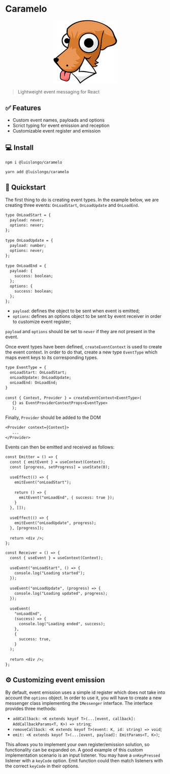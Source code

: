 # Caramelo

<P align="center">
  <img src="caramelo.png" alt="Exemplo imagem" width="200">
</p>

> Lightweight event messaging for React

## ✅ Features

- Custom event names, payloads and options
- Scrict typing for event emission and reception
- Customizable event register and emission

## 💻 Install

```
npm i @luislongo/caramelo
```

```
yarn add @luislongo/caramelo
```

## 🚀 Quickstart

The first thing to do is creating event types. In the example below, we are creating three events: `OnLoadStart`, `OnLoadUpdate` and `OnLoadEnd`.

```
type OnLoadStart = {
  payload: never;
  options: never;
};

type OnLoadUpdate = {
  payload: number;
  options: never;
};

type OnLoadEnd = {
  payload: {
    success: boolean;
  };
  options: {
    success: boolean;
  };
};
```

- `payload`: defines the object to be sent when event is emitted;
- `options`: defines an options object to be sent by event receiver in order to customize event register;

`payload` and `options` should be set to `never` if they are not present in the event.

Once event types have been defined, `createEventContext` is used to create the event context. In order to do that, create a new type `EventType` which maps event keys to its corresponding types.

```
type EventType = {
  onLoadStart: OnLoadStart;
  onLoadUpdate: OnLoadUpdate;
  onLoadEnd: OnLoadEnd;
}

const { Context, Provider } = createEventContext<EventType>(
   {} as EventProviderContextProps<EventType>
   );

```

Finally, `Provider` should be added to the DOM

```
<Provider context={Context}>
   ...
</Provider>
```

Events can then be emitted and received as follows:

```
const Emitter = () => {
  const { emitEvent } = useContext(Context);
  const [progress, setProgress] = useState(0);

  useEffect(() => {
    emitEvent("onLoadStart");

    return () => {
      emitEvent("onLoadEnd", { success: true });
    }
  }, []);

  useEffect(() => {
    emitEvent("onLoadUpdate", progress);
  }, [progress]);

  return <div />;
};
```

```
const Receiver = () => {
  const { useEvent } = useContext(Context);

  useEvent("onLoadStart", () => {
    console.log("Loading started");
  });

  useEvent("onLoadUpdate", (progress) => {
    console.log("Loading updated", progress);
  });

  useEvent(
    "onLoadEnd",
    (success) => {
      console.log("Loading ended", success);
    },
    {
      success: true,
    }
  );

  return <div />;
};
```

## ⚙️ Customizing event emission

By default, event emission uses a simple id register which does not take into account the `options` object. In order to use it, you will have to create a new messenger class implementing
the `IMessenger` interface. The interface provides three methods:

- `addCallback: <K extends keyof T>(...[event, callback]: AddCallbackParams<T, K>) => string`;
- `removeCallback: <K extends keyof T>(event: K, id: string) => void`;
- `emit: <K extends keyof T>(...[event, payload]: EmitParams<T, K>)`;

This allows you to implement your own register/emission solution, so functionality can be expanded on. A good example of this custom implementation scenario is an input listener. You may have a `onKeyPressed` listener with a `keyCode` option. Emit function could then match listeners with the correct `keyCode` in their options.
